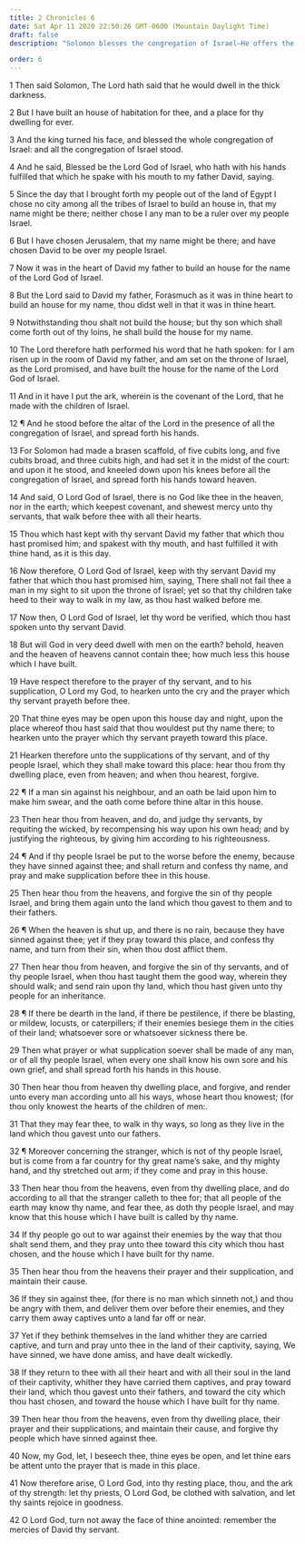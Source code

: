 ```yaml
---
title: 2 Chronicles 6
date: Sat Apr 11 2020 22:50:26 GMT-0600 (Mountain Daylight Time)
draft: false
description: "Solomon blesses the congregation of Israel—He offers the dedicatory prayer for the temple—He prays for mercy and blessings for penitent Israel."

order: 6
---
```

    
1 Then said Solomon, The Lord hath said that he would dwell in the thick darkness.

2 But I have built an house of habitation for thee, and a place for thy dwelling for ever.

3 And the king turned his face, and blessed the whole congregation of Israel: and all the congregation of Israel stood.

4 And he said, Blessed be the Lord God of Israel, who hath with his hands fulfilled that which he spake with his mouth to my father David, saying.

5 Since the day that I brought forth my people out of the land of Egypt I chose no city among all the tribes of Israel to build an house in, that my name might be there; neither chose I any man to be a ruler over my people Israel.

6 But I have chosen Jerusalem, that my name might be there; and have chosen David to be over my people Israel.

7 Now it was in the heart of David my father to build an house for the name of the Lord God of Israel.

8 But the Lord said to David my father, Forasmuch as it was in thine heart to build an house for my name, thou didst well in that it was in thine heart.

9 Notwithstanding thou shalt not build the house; but thy son which shall come forth out of thy loins, he shall build the house for my name.

10 The Lord therefore hath performed his word that he hath spoken: for I am risen up in the room of David my father, and am set on the throne of Israel, as the Lord promised, and have built the house for the name of the Lord God of Israel.

11 And in it have I put the ark, wherein is the covenant of the Lord, that he made with the children of Israel.

12 ¶ And he stood before the altar of the Lord in the presence of all the congregation of Israel, and spread forth his hands.

13 For Solomon had made a brasen scaffold, of five cubits long, and five cubits broad, and three cubits high, and had set it in the midst of the court: and upon it he stood, and kneeled down upon his knees before all the congregation of Israel, and spread forth his hands toward heaven.

14 And said, O Lord God of Israel, there is no God like thee in the heaven, nor in the earth; which keepest covenant, and shewest mercy unto thy servants, that walk before thee with all their hearts.

15 Thou which hast kept with thy servant David my father that which thou hast promised him; and spakest with thy mouth, and hast fulfilled it with thine hand, as it is this day.

16 Now therefore, O Lord God of Israel, keep with thy servant David my father that which thou hast promised him, saying, There shall not fail thee a man in my sight to sit upon the throne of Israel; yet so that thy children take heed to their way to walk in my law, as thou hast walked before me.

17 Now then, O Lord God of Israel, let thy word be verified, which thou hast spoken unto thy servant David.

18 But will God in very deed dwell with men on the earth? behold, heaven and the heaven of heavens cannot contain thee; how much less this house which I have built.

19 Have respect therefore to the prayer of thy servant, and to his supplication, O Lord my God, to hearken unto the cry and the prayer which thy servant prayeth before thee.

20 That thine eyes may be open upon this house day and night, upon the place whereof thou hast said that thou wouldest put thy name there; to hearken unto the prayer which thy servant prayeth toward this place.

21 Hearken therefore unto the supplications of thy servant, and of thy people Israel, which they shall make toward this place: hear thou from thy dwelling place, even from heaven; and when thou hearest, forgive.

22 ¶ If a man sin against his neighbour, and an oath be laid upon him to make him swear, and the oath come before thine altar in this house.

23 Then hear thou from heaven, and do, and judge thy servants, by requiting the wicked, by recompensing his way upon his own head; and by justifying the righteous, by giving him according to his righteousness.

24 ¶ And if thy people Israel be put to the worse before the enemy, because they have sinned against thee; and shall return and confess thy name, and pray and make supplication before thee in this house.

25 Then hear thou from the heavens, and forgive the sin of thy people Israel, and bring them again unto the land which thou gavest to them and to their fathers.

26 ¶ When the heaven is shut up, and there is no rain, because they have sinned against thee; yet if they pray toward this place, and confess thy name, and turn from their sin, when thou dost afflict them.

27 Then hear thou from heaven, and forgive the sin of thy servants, and of thy people Israel, when thou hast taught them the good way, wherein they should walk; and send rain upon thy land, which thou hast given unto thy people for an inheritance.

28 ¶ If there be dearth in the land, if there be pestilence, if there be blasting, or mildew, locusts, or caterpillers; if their enemies besiege them in the cities of their land; whatsoever sore or whatsoever sickness there be.

29 Then what prayer or what supplication soever shall be made of any man, or of all thy people Israel, when every one shall know his own sore and his own grief, and shall spread forth his hands in this house.

30 Then hear thou from heaven thy dwelling place, and forgive, and render unto every man according unto all his ways, whose heart thou knowest; (for thou only knowest the hearts of the children of men:.

31 That they may fear thee, to walk in thy ways, so long as they live in the land which thou gavest unto our fathers.

32 ¶ Moreover concerning the stranger, which is not of thy people Israel, but is come from a far country for thy great name’s sake, and thy mighty hand, and thy stretched out arm; if they come and pray in this house.

33 Then hear thou from the heavens, even from thy dwelling place, and do according to all that the stranger calleth to thee for; that all people of the earth may know thy name, and fear thee, as doth thy people Israel, and may know that this house which I have built is called by thy name.

34 If thy people go out to war against their enemies by the way that thou shalt send them, and they pray unto thee toward this city which thou hast chosen, and the house which I have built for thy name.

35 Then hear thou from the heavens their prayer and their supplication, and maintain their cause.

36 If they sin against thee, (for there is no man which sinneth not,) and thou be angry with them, and deliver them over before their enemies, and they carry them away captives unto a land far off or near.

37 Yet if they bethink themselves in the land whither they are carried captive, and turn and pray unto thee in the land of their captivity, saying, We have sinned, we have done amiss, and have dealt wickedly.

38 If they return to thee with all their heart and with all their soul in the land of their captivity, whither they have carried them captives, and pray toward their land, which thou gavest unto their fathers, and toward the city which thou hast chosen, and toward the house which I have built for thy name.

39 Then hear thou from the heavens, even from thy dwelling place, their prayer and their supplications, and maintain their cause, and forgive thy people which have sinned against thee.

40 Now, my God, let, I beseech thee, thine eyes be open, and let thine ears be attent unto the prayer that is made in this place.

41 Now therefore arise, O Lord God, into thy resting place, thou, and the ark of thy strength: let thy priests, O Lord God, be clothed with salvation, and let thy saints rejoice in goodness.

42 O Lord God, turn not away the face of thine anointed: remember the mercies of David thy servant.
